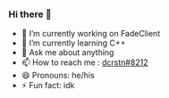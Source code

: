 ### Hi there 👋

- 🔭 I’m currently working on FadeClient
- 🌱 I’m currently learning C++
- 💬 Ask me about anything
- 📫 How to reach me : [dcrstn#8212](https://discordapp.com/users/659470266560282631)
- 😄 Pronouns: he/his
- ⚡ Fun fact: idk
